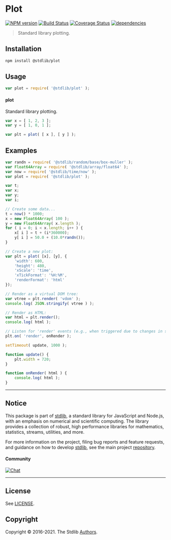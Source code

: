 <!--

@license Apache-2.0

Copyright (c) 2021 The Stdlib Authors.

Licensed under the Apache License, Version 2.0 (the "License");
you may not use this file except in compliance with the License.
You may obtain a copy of the License at

   http://www.apache.org/licenses/LICENSE-2.0

Unless required by applicable law or agreed to in writing, software
distributed under the License is distributed on an "AS IS" BASIS,
WITHOUT WARRANTIES OR CONDITIONS OF ANY KIND, either express or implied.
See the License for the specific language governing permissions and
limitations under the License.

-->

# Plot

[![NPM version][npm-image]][npm-url] [![Build Status][test-image]][test-url] [![Coverage Status][coverage-image]][coverage-url] [![dependencies][dependencies-image]][dependencies-url]

> Standard library plotting.

<section class="installation">

## Installation

```bash
npm install @stdlib/plot
```

</section>

<section class="usage">

## Usage

```javascript
var plot = require( '@stdlib/plot' );
```

#### plot

Standard library plotting.

```javascript
var x = [ 1, 2, 3 ];
var y = [ 1, 0, 1 ];

var plt = plot( [ x ], [ y ] );
```

</section>

<!-- /.usage -->

<section class="examples">

## Examples

<!-- TODO: better examples -->

<!-- eslint no-undef: "error" -->

```javascript
var randn = require( '@stdlib/random/base/box-muller' );
var Float64Array = require( '@stdlib/array/float64' );
var now = require( '@stdlib/time/now' );
var plot = require( '@stdlib/plot' );

var t;
var x;
var y;
var i;

// Create some data...
t = now() * 1000;
x = new Float64Array( 100 );
y = new Float64Array( x.length );
for ( i = 0; i < x.length; i++ ) {
    x[ i ] = t + (i*360000);
    y[ i ] = 50.0 + (10.0*randn());
}

// Create a new plot:
var plt = plot( [x], [y], {
    'width': 600,
    'height': 480,
    'xScale': 'time',
    'xTickFormat': '%H:%M',
    'renderFormat': 'html'
});

// Render as a virtual DOM tree:
var vtree = plt.render( 'vdom' );
console.log( JSON.stringify( vtree ) );

// Render as HTML:
var html = plt.render();
console.log( html );

// Listen for 'render' events (e.g., when triggered due to changes in state):
plt.on( 'render', onRender );

setTimeout( update, 1000 );

function update() {
    plt.width = 720;
}

function onRender( html ) {
    console.log( html );
}
```

</section>

<!-- /.examples -->


<section class="main-repo" >

* * *

## Notice

This package is part of [stdlib][stdlib], a standard library for JavaScript and Node.js, with an emphasis on numerical and scientific computing. The library provides a collection of robust, high performance libraries for mathematics, statistics, streams, utilities, and more.

For more information on the project, filing bug reports and feature requests, and guidance on how to develop [stdlib][stdlib], see the main project [repository][stdlib].

#### Community

[![Chat][chat-image]][chat-url]

---

## License

See [LICENSE][stdlib-license].


## Copyright

Copyright &copy; 2016-2021. The Stdlib [Authors][stdlib-authors].

</section>

<!-- /.stdlib -->

<!-- Section for all links. Make sure to keep an empty line after the `section` element and another before the `/section` close. -->

<section class="links">

[npm-image]: http://img.shields.io/npm/v/@stdlib/plot.svg
[npm-url]: https://npmjs.org/package/@stdlib/plot

[test-image]: https://github.com/stdlib-js/plot/actions/workflows/test.yml/badge.svg
[test-url]: https://github.com/stdlib-js/plot/actions/workflows/test.yml

[coverage-image]: https://img.shields.io/codecov/c/github/stdlib-js/plot/main.svg
[coverage-url]: https://codecov.io/github/stdlib-js/plot?branch=main

[dependencies-image]: https://img.shields.io/david/stdlib-js/plot.svg
[dependencies-url]: https://david-dm.org/stdlib-js/plot/main

[chat-image]: https://img.shields.io/gitter/room/stdlib-js/stdlib.svg
[chat-url]: https://gitter.im/stdlib-js/stdlib/

[stdlib]: https://github.com/stdlib-js/stdlib

[stdlib-authors]: https://github.com/stdlib-js/stdlib/graphs/contributors

[stdlib-license]: https://raw.githubusercontent.com/stdlib-js/plot/main/LICENSE

<!-- <toc-links> -->

<!-- </toc-links> -->

</section>

<!-- /.links -->
